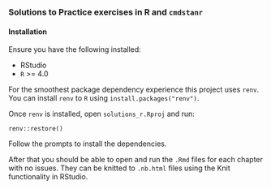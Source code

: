 ### Solutions to Practice exercises in R and `cmdstanr`

#### Installation

Ensure you have the following installed:

* RStudio
* `R` >= 4.0

For the smoothest package dependency experience this project uses `renv`. You can install `renv` to `R` using `install.packages("renv")`.

Once `renv` is installed, open `solutions_r.Rproj` and run:

```
renv::restore()
```

Follow the prompts to install the dependencies.

After that you should be able to open and run the `.Rmd` files for each chapter with no issues. They can be knitted to `.nb.html` files using the Knit functionality in RStudio.
